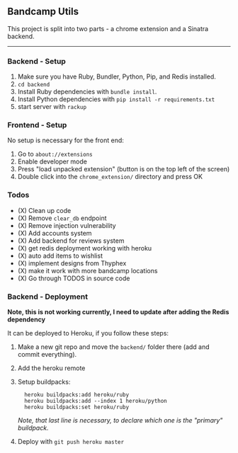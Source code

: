 ## Bandcamp Utils

This project is split into two parts - a chrome extension and a Sinatra backend.

---

### Backend - Setup

1. Make sure you have Ruby, Bundler, Python, Pip, and Redis installed.
2. `cd backend`
2. Install Ruby dependencies with `bundle install`.
3. Install Python dependencies with `pip install -r requirements.txt`
5. start server with `rackup`

### Frontend - Setup

No setup is necessary for the front end:

1. Go to `about://extensions`
2. Enable developer mode
3. Press "load unpacked extension" (button is on the top left of the screen)
4. Double click into the `chrome_extension/` directory and press OK

### Todos

- (X) Clean up code
- (X) Remove `clear_db` endpoint
- (X) Remove injection vulnerability
- (X) Add accounts system
- (X) Add backend for reviews system
- (X) get redis deployment working with heroku
- (X) auto add items to wishlist
- (X) implement designs from Thyphex
- (X) make it work with more bandcamp locations
- (X) Go through TODOS in source code

### Backend - Deployment

**Note, this is not working currently, I need to update after adding the Redis dependency**

It can be deployed to Heroku, if you follow these steps:

1. Make a new git repo and move the `backend/` folder there (add and commit everything).
2. Add the heroku remote
3. Setup buildpacks:

    ```
      heroku buildpacks:add heroku/ruby
      heroku buildpacks:add --index 1 heroku/python
      heroku buildpacks:set heroku/ruby
    ```

    _Note, that last line is necessary, to declare which one is the "primary" buildpack._

4. Deploy with `git push heroku master`

